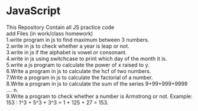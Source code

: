 # JavaScript
This Repository Contain all JS practice code
<br>
add Files (in work/class homework)
<br>
1.write program in js to find maximum between 3 numbers.
<br>
2.write in js to check whether a year is leap or not.
<br>
3.write in js if the alphabet is vowel or consonant.
<br>
4.write in js using switchcase to print which day of the month it is.
<br>
5.write a js program to calculate the power of x raised to y.
<br>
6.Write a program in js to calculate the hcf of two numbers.
<br>
7.Write a program in js to calculate the factorial of a number.
<br>
8.Write a program in js to calculate the sum of the series  9+99+999+9999 .... n.
<br>
9.Write a program to check whether a number is Armstrong or not.
Example: 153 :  1^3 + 5^3 + 3^3 = 1 + 125 + 27 = 153.